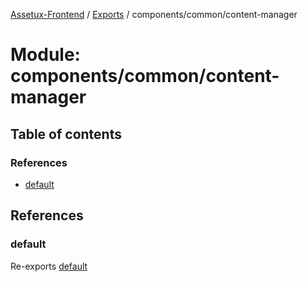 [Assetux-Frontend](../README.md) / [Exports](../modules.md) / components/common/content-manager

# Module: components/common/content-manager

## Table of contents

### References

- [default](components_common_content_manager.md#default)

## References

### default

Re-exports [default](components_common_content_manager_content_manager.md#default)
